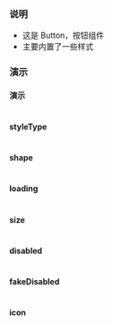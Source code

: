 ### 说明

-   这是 Button，按钮组件
-   主要内置了一些样式

### 演示

#### 演示

```js {"codepath": "button.jsx", "props": {"className": "editor_transparent"}}
```

#### styleType

```js {"codepath": "styleType.jsx"}
```

#### shape

```js {"codepath": "shape.jsx"}
```

#### loading

```js {"codepath": "loading.jsx"}
```

#### size

```js {"codepath": "size.jsx"}
```

#### disabled

```js {"codepath": "disabled.jsx"}
```

#### fakeDisabled

```js {"codepath": "fakeDisabled.jsx"}
```

#### icon

```js {"codepath": "icon.jsx"}
```

